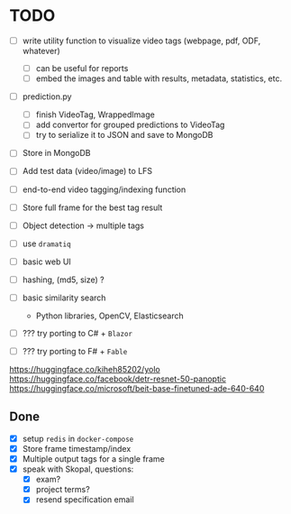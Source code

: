 # TODO

- [ ] write utility function to visualize video tags (webpage, pdf, ODF, whatever)
    - [ ] can be useful for reports
    - [ ] embed the images and table with results, metadata, statistics, etc.
- [ ] prediction.py
    - [ ] finish VideoTag, WrappedImage
    - [ ] add convertor for grouped predictions to VideoTag
    - [ ] try to serialize it to JSON and save to MongoDB
- [ ] Store in MongoDB
- [ ] Add test data (video/image) to LFS
- [ ] end-to-end video tagging/indexing function
- [ ] Store full frame for the best tag result


- [ ] Object detection -> multiple tags
- [ ] use `dramatiq`
- [ ] basic web UI
- [ ] hashing, (md5, size) ?
- [ ] basic similarity search
    - Python libraries, OpenCV, Elasticsearch


- [ ] ??? try porting to C# + `Blazor`
- [ ] ??? try porting to F# + `Fable`

https://huggingface.co/kiheh85202/yolo
https://huggingface.co/facebook/detr-resnet-50-panoptic
https://huggingface.co/microsoft/beit-base-finetuned-ade-640-640

## Done

- [x] setup `redis` in `docker-compose`
- [x] Store frame timestamp/index
- [x] Multiple output tags for a single frame
- [x] speak with Skopal, questions:
    - [x] exam?
    - [x] project terms?
    - [x] resend specification email
